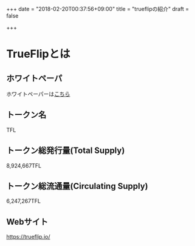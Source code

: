 +++
date = "2018-02-20T00:37:56+09:00"
title = "trueflipの紹介"
draft = false

+++

# TrueFlipとは

## ホワイトペーパ

ホワイトペーパーは[こちら](https://icobazaar.com/static/89751ae54f10405d9a1951a4ea1c14cd/TrueFlip_Whitepaper(01.06).pdf)


## トークン名

TFL

## トークン総発行量(Total Supply)

8,924,667TFL

## トークン総流通量(Circulating Supply)

6,247,267TFL

## Webサイト

https://trueflip.io/
